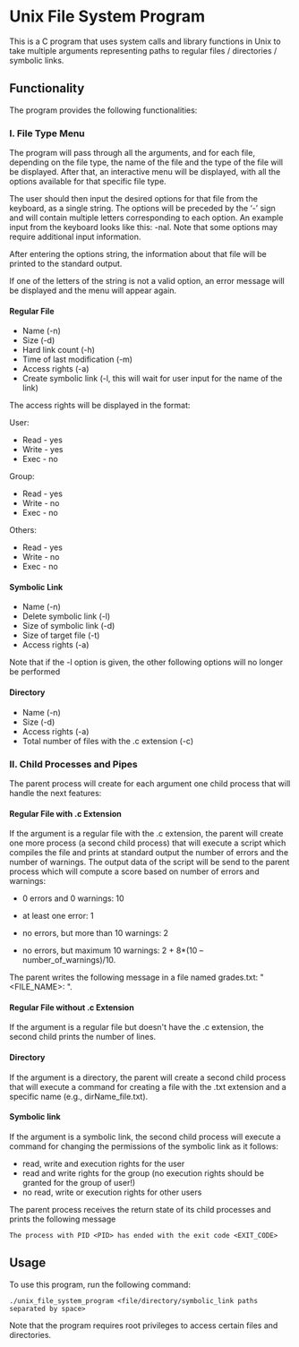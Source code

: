 # Unix File System Program

This is a C program that uses system calls and library functions in Unix to take multiple arguments representing paths to regular files / directories / symbolic links.

## Functionality

The program provides the following functionalities:

### I. File Type Menu

The program will pass through all the arguments, and for each file, depending on the file type, the name of the file and the type of the file will be displayed. After that, an interactive menu will be displayed, with all the options available for that specific file type.

The user should then input the desired options for that file from the keyboard, as a single string. The options will be preceded by the ‘-’ sign and will contain multiple letters corresponding to each option. An example input from the keyboard looks like this: -nal. Note that some options may require additional input information.

After entering the options string, the information about that file will be printed to the standard output.

If one of the letters of the string is not a valid option, an error message will be displayed and the menu will appear again.

#### Regular File

- Name (-n)
- Size (-d)
- Hard link count (-h)
- Time of last modification (-m)
- Access rights (-a)
- Create symbolic link (-l, this will wait for user input for the name of the link)

The access rights will be displayed in the format:

User:
- Read - yes
- Write - yes
- Exec - no

Group:
- Read - yes
- Write - no
- Exec - no

Others:
- Read - yes
- Write - no
- Exec - no

#### Symbolic Link

- Name (-n)
- Delete symbolic link (-l)
- Size of symbolic link (-d)
- Size of target file (-t)
- Access rights (-a)

Note that if the -l option is given, the other following options will no longer be performed

#### Directory

- Name (-n)
- Size (-d)
- Access rights (-a)
- Total number of files with the .c extension (-c)

### II. Child Processes and Pipes

The parent process will create for each argument one child process that will handle the next features:

#### Regular File with .c Extension

If the argument is a regular file with the .c extension, the parent will create one more process (a second child process) that will execute a script which compiles the file and prints at standard output the number of errors and the number of warnings.
The output data of the script will be send to the parent process which will compute a score based on number of errors and warnings:

- 0 errors and 0 warnings: 10

- at least one error: 1

- no errors, but more than 10 warnings: 2

- no errors, but maximum 10 warnings: 2 + 8*(10 – number_of_warnings)/10.

The parent writes the following message in a file named grades.txt: "<FILE_NAME>: <SCORE>".

#### Regular File without .c Extension

If the argument is a regular file but doesn't have the .c extension, the second child prints the number of lines.

#### Directory

If the argument is a directory, the parent will create a second child process that will execute a command for creating a file with the .txt extension and a specific name (e.g., dirName_file.txt).

#### Symbolic link

If the argument is a symbolic link, the second child process will execute a command for changing the permissions of the symbolic link as it follows:

- read, write and execution rights for the user
- read and write rights for the group (no execution rights should be granted for the group of user!)
- no read, write or execution rights for other users

The parent process receives the return state of its child processes and prints the following message 

```
The process with PID <PID> has ended with the exit code <EXIT_CODE>
```

## Usage

To use this program, run the following command:

```
./unix_file_system_program <file/directory/symbolic_link paths separated by space>
```

Note that the program requires root privileges to access certain files and directories.

